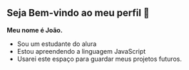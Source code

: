 ## Seja Bem-vindo ao meu perfil 🤎

**Meu nome é João.**
- Sou um estudante do alura
- Estou apreendendo a linguagem JavaScript
- Usarei este espaço para guardar meus projetos futuros.
